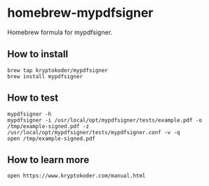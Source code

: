# homebrew-mypdfsigner
Homebrew formula for mypdfsigner.

## How to install
    brew tap kryptokoder/mypdfsigner
    brew install mypdfsigner

## How to test
    mypdfsigner -h
    mypdfsigner -i /usr/local/opt/mypdfsigner/tests/example.pdf -o /tmp/example-signed.pdf -z /usr/local/opt/mypdfsigner/tests/mypdfsigner.conf -v -q
    open /tmp/example-signed.pdf

## How to learn more
    open https://www.kryptokoder.com/manual.html
